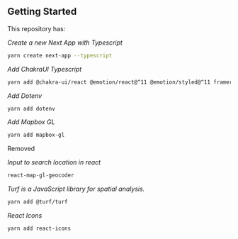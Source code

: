 ## Getting Started

This repository has:

_Create a new Next App with Typescript_

```sh
yarn create next-app --typescript
```

_Add ChakraUI Typescript_

```sh
yarn add @chakra-ui/react @emotion/react@^11 @emotion/styled@^11 framer-motion@^5

```

_Add Dotenv_

```sh
yarn add dotenv
```

_Add Mapbox GL_

```sh
yarn add mapbox-gl
```

Removed

<!-- _Input to search location_

```sh
yarn add @mapbox/mapbox-gl-geocoder
``` -->

_Input to search location in react_

```sh
react-map-gl-geocoder
```

_Turf is a JavaScript library for spatial analysis._

```sh
yarn add @turf/turf
```

_React Icons_

```sh
yarn add react-icons
```

